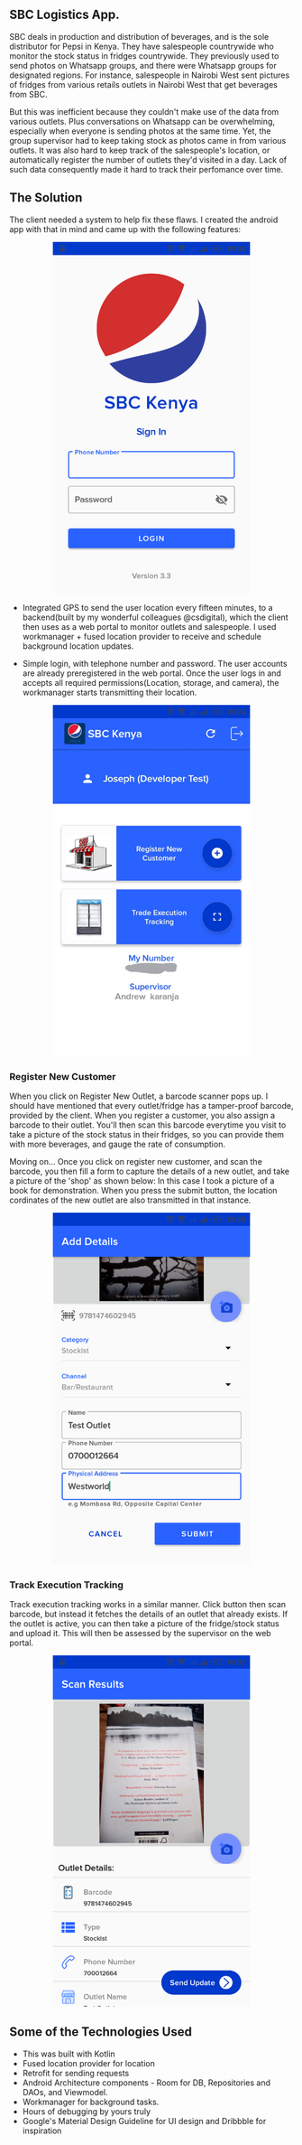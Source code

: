 ## SBC Logistics App.

SBC deals in production and distribution of beverages, and is the sole distributor for Pepsi in Kenya. They have salespeople countrywide who monitor the stock status in fridges countrywide. They previously used to send photos on Whatsapp groups, and there were Whatsapp groups for designated regions. For instance, salespeople in Nairobi West sent pictures of fridges from various retails outlets in Nairobi West that get beverages from SBC. 

But this was inefficient because they couldn't make use of the data from various outlets. Plus conversations on Whatsapp can be overwhelming, especially when everyone is sending photos at the same time. 
Yet, the group supervisor had to keep taking stock as photos came in from various outlets. It was also hard to keep track of the salespeople's location, or automatically register the number of outlets they'd visited in a day. Lack of such data consequently made it hard to track their perfomance over time.

## The Solution
The client needed a system to help fix these flaws. I created the android app with that in mind and came up with the following features:
<p align="center">
  <img src="Screenshot_20200628-093526.png" width="350">
</p>

- Integrated GPS to send the user location every fifteen minutes, to a backend(built by my wonderful colleagues @csdigital), which the client then uses as a web portal to monitor outlets and salespeople. I used workmanager + fused location provider to receive and schedule background location updates.

- Simple login, with telephone number and password. The user accounts are already preregistered in the web portal. Once the user logs in and accepts all required permissions(Location, storage, and camera), the workmanager starts transmitting their location.
<p align="center">
  <img src="scrrenshoti.jpg" width="350">
</p>

### Register New Customer
When you click on Register New Outlet, a barcode scanner pops up. I should have mentioned that every outlet/fridge has a tamper-proof barcode, provided by the client. When you register a customer, you also assign a barcode to their outlet. You'll then scan this barcode everytime you visit to take a picture of the stock status in their fridges, so you can provide them with more beverages, and gauge the rate of consumption.

Moving on...
Once you click on register new customer, and scan the barcode, you then fill a form to capture the details of a new outlet, and take a picture of the 'shop' as shown below:
In this case I took a picture of a book for demonstration. When you press the submit button, the location cordinates of the new outlet are also transmitted in that instance.
<p align="center">
  <img src="Screenshot_20200628-092812.png" width="350">
</p>

### Track Execution Tracking
Track execution tracking works in a similar manner. Click button then scan barcode, but instead it fetches the details of an outlet that already exists. If the outlet is active, you can then take a picture of the fridge/stock status and upload it. This will then be assessed by the supervisor on the web portal. 
<p align="center">
  <img src="Screenshot_20200628-093220.png" width="350">
</p>

## Some of the Technologies Used
- This was built with Kotlin
- Fused location provider for location
- Retrofit for sending requests
- Android Architecture components - Room for DB, Repositories and DAOs, and Viewmodel.
- Workmanager for background tasks.
- Hours of debugging by yours truly
- Google's Material Design Guideline for UI design and Dribbble for inspiration
